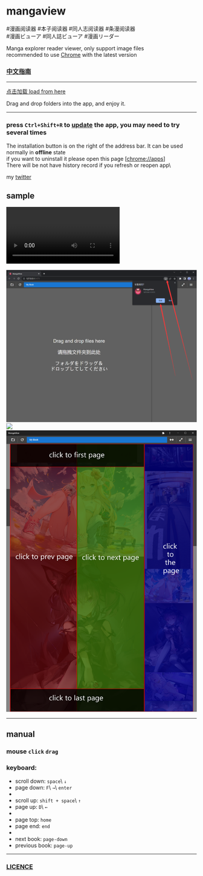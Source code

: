 #  mangaview

#漫画阅读器  #本子阅读器  #同人志阅读器 #条漫阅读器\
#漫画ビューア #同人誌ビューア #漫画リーダー

Manga explorer reader viewer, only support image files\
recommended to use [Chrome](https://www.google.com/chrome/) with the latest version
### [中文指南](README.zh-CN.md)
___
[点击加载 load from here](https://nohnolife.github.io/mangaview/dist/index.html)

Drag and drop folders into the app, and enjoy it.

___

### press `Ctrl+Shift+R` to [update]() the app, you may need to try several times
The installation button is on the right of the address bar. It can be used normally in **offline** state\
if you want to uninstall it please open this page [[chrome://apps](chrome://apps)]\
There will be not have history record if you refresh or reopen app\

my [twitter](https://twitter.com/mousoug)
## sample

<video src="https://github.com/NOHNOLIFE/mangaview/blob/main/description/sample.mp4" controls>
你的浏览器不支持 <code>video</code> 标签。
</video>

![](https://github.com/NOHNOLIFE/mangaview/blob/main/description/desc%201.png)
![](https://github.com/NOHNOLIFE/mangaview/blob/main/description/desc%205.png)
![](https://github.com/NOHNOLIFE/mangaview/blob/main/description/desc%206.png)

___
## manual
### mouse `click`  `drag`

### keyboard:
* scroll down: `space`\ `↓`
* page down: `F`\ `→`\ `enter`
*
* scroll up: `shift + space`\ `↑`
* page up: `D`\ `←`
*
* page top: `home`
* page end: `end`
* 
* next book: `page-down`
* previous book:  `page-up`
___
###  [LICENCE](https://github.com/NOHNOLIFE/mangaview/blob/main/LICENSE)
